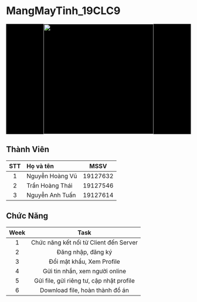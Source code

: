 # MangMayTinh_19CLC9

<p align="center" style= "background-color:black">
<img width="300" height="300" src="https://i.ibb.co/hMWfQYg/hcmus.png">
</p>

## Thành Viên

| STT     | Họ và tên                   | MSSV            |
| :-----: |:----------------------------| :--------------:|
| 1       | Nguyễn Hoàng Vũ             | 19127632        |
| 2       | Trần Hoàng Thái             | 19127546        |
| 3       | Nguyễn Anh Tuấn             | 19127614        |

## Chức Năng
| Week    |     Task        |
| :-----: | :-------------------:|
| 1       | Chức năng kết nối từ Client đến Server|
| 2       | Đăng nhập, đăng ký             |
| 3       | Đổi mật khẩu, Xem Profile           |
| 4       | Gửi tin nhắn, xem người online                |
| 5       | Gửi file, gửi riêng tư, cập nhật profile             |
| 6       | Download file, hoàn thành đồ án|
